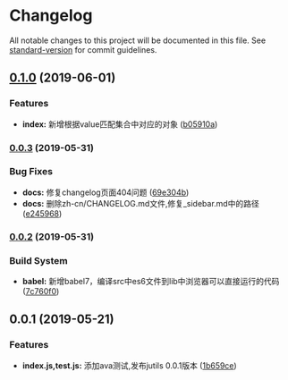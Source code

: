 # Changelog

All notable changes to this project will be documented in this file. See [standard-version](https://github.com/conventional-changelog/standard-version) for commit guidelines.

## [0.1.0](https://github.com/jingxinxin/jutils/compare/v0.0.3...v0.1.0) (2019-06-01)


### Features

* **index:** 新增根据value匹配集合中对应的对象 ([b05910a](https://github.com/jingxinxin/jutils/commit/b05910a))



### [0.0.3](https://github.com/jingxinxin/jutils/compare/v0.0.2...v0.0.3) (2019-05-31)


### Bug Fixes

* **docs:** 修复changelog页面404问题 ([69e304b](https://github.com/jingxinxin/jutils/commit/69e304b))
* **docs:** 删除zh-cn/CHANGELOG.md文件,修复_sidebar.md中的路径 ([e245968](https://github.com/jingxinxin/jutils/commit/e245968))



### [0.0.2](https://github.com/jingxinxin/jutils/compare/v0.0.1...v0.0.2) (2019-05-31)


### Build System

* **babel:** 新增babel7，编译src中es6文件到lib中浏览器可以直接运行的代码 ([7c760f0](https://github.com/jingxinxin/jutils/commit/7c760f0))



## 0.0.1 (2019-05-21)


### Features

* **index.js,test.js:** 添加ava测试,发布jutils 0.0.1版本 ([1b659ce](https://github.com/jingxinxin/jutils/commit/1b659ce))
